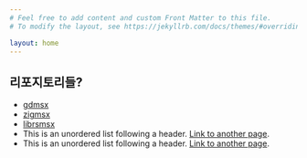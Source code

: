 ```yaml
---
# Feel free to add content and custom Front Matter to this file.
# To modify the layout, see https://jekyllrb.com/docs/themes/#overriding-theme-defaults

layout: home
---
```


## 리포지토리들?
*  [gdmsx](https://github.com/ghtalpo/gdmsx)
*  [zigmsx](https://github.com/ghtalpo/zigmsx)
*  [librsmsx](https://github.com/ghtalpo/librsmsx)
*   This is an unordered list following a header.
[Link to another page](./another-page.html).
*   This is an unordered list following a header.
[Link to another page](./another-page.html).
